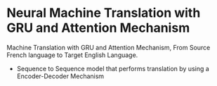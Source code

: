 # Neural Machine Translation with GRU and Attention Mechanism
Machine Translation with GRU and Attention Mechanism, From Source French language to Target English Language.
* Sequence to Sequence model that performs translation by using  a Encoder-Decoder Mechanism
